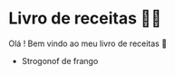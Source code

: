# Livro de receitas :woman_cook:

Olá ! Bem vindo ao meu livro de receitas :ocean:

- Strogonof de frango



